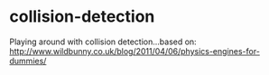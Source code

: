 collision-detection
===================

Playing around with collision detection...based on:
  http://www.wildbunny.co.uk/blog/2011/04/06/physics-engines-for-dummies/